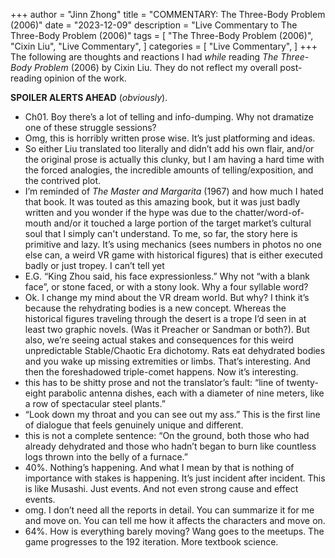 +++
author = "Jinn Zhong"
title = "COMMENTARY: The Three-Body Problem (2006)"
date = "2023-12-09"
description = "Live Commentary to The Three-Body Problem (2006)"
tags = [
    "The Three-Body Problem (2006)",
    "Cixin Liu",
    "Live Commentary",
]
categories = [
    "Live Commentary",
]
+++
The following are thoughts and reactions I had _while_ reading _The Three-Body Problem_ (2006) by Cixin Liu. They do not reflect my overall post-reading opinion of the work. 

**SPOILER ALERTS AHEAD** (_obviously_).

* Ch01. Boy there’s a lot of telling and info-dumping. Why not dramatize one of these struggle sessions?
* Omg, this is horribly written prose wise. It’s just platforming and ideas.
* So either Liu translated too literally and didn’t add his own flair, and/or the original prose is actually this clunky, but I am having a hard time with the forced analogies, the incredible amounts of telling/exposition, and the contrived plot.
* I’m reminded of _The Master and Margarita_ (1967) and how much I hated that book. It was touted as this amazing book, but it was just badly written and you wonder if the hype was due to the chatter/word-of-mouth and/or it touched a large portion of the target market’s cultural soul that I simply can't understand. To me, so far, the story here is primitive and lazy. It’s using mechanics (sees numbers in photos no one else can, a weird VR game with historical figures) that is either executed badly or just tropey. I can’t tell yet
* E.G. “King Zhou said, his face expressionless.” Why not “with a blank face”, or stone faced, or with a stony look. Why a four syllable word?
* Ok. I change my mind about the VR dream world. But why? I think it’s because the rehydrating bodies is a new concept. Whereas the historical figures traveling through the desert is a trope I’d seen in at least two graphic novels. (Was it Preacher or Sandman or both?). But also, we’re seeing actual stakes and consequences for this weird unpredictable Stable/Chaotic Era dichotomy. Rats eat dehydrated bodies and you wake up missing extremities or limbs. That’s interesting. And then the foreshadowed triple-comet happens. Now it’s interesting.
* this has to be shitty prose and not the translator’s fault: “line of twenty-eight parabolic antenna dishes, each with a diameter of nine meters, like a row of spectacular steel plants.”
* “Look down my throat and you can see out my ass.” This is the first line of dialogue that feels genuinely unique and different.
* this is not a complete sentence: “On the ground, both those who had already dehydrated and those who hadn’t began to burn like countless logs thrown into the belly of a furnace.”
* 40%. Nothing’s happening. And what I mean by that is nothing of importance with stakes is happening. It’s just incident after incident. This is like Musashi. Just events. And not even strong cause and effect events. 
* omg. I don’t need all the reports in detail. You can summarize it for me and move on. You can tell me how it affects the characters and move on.
* 64%. How is everything barely moving? Wang goes to the meetups. The game progresses to the 192 iteration. More textbook science.
